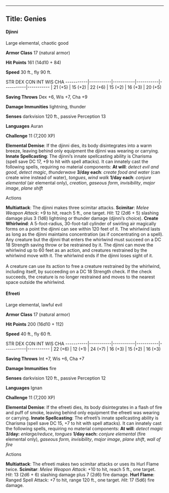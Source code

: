 -------------------------
Title: Genies
-------------------------


#### Djinni

Large elemental, chaotic good

**Armor Class** 17 (natural armor)

**Hit Points** 161 (14d10 + 84)

**Speed** 30 ft., fly 90 ft.

  STR         DEX         CON         INT         WIS         CHA
  -----------|-----------|-----------|-----------|-----------|-----------
  | 21 (+5)   | 15 (+2)   | 22 (+6)   | 15 (+2)   | 16 (+3)   | 20 (+5)

**Saving Throws** Dex +6, Wis +7, Cha +9

**Damage Immunities** lightning, thunder

**Senses** darkvision 120 ft., passive Perception 13

**Languages** Auran

**Challenge** 11 (7,200 XP)


**Elemental Demise**: If the djinni dies, its body disintegrates into a
warm breeze, leaving behind only equipment the djinni was wearing or
carrying.
**Innate Spellcasting**: The djinni’s innate spellcasting ability is
Charisma (spell save DC 17, +9 to hit with spell attacks). It can
innately cast the following spells, requiring no material components:
**At will**: *detect evil and good*, *detect magic*, *thunderwave*
**3/day each**: *create food and water* (can create wine instead of
    water), *tongues*, *wind walk*
**1/day each**: *conjure elemental* (air elemental only),
    *creation*, *gaseous form*, *invisibility*, *major image*, *plane
    shift*


Actions

**Multiattack**: The djinni makes three scimitar attacks.
**Scimitar**: *Melee Weapon Attack*: +9 to hit, reach 5 ft.,
    one target. *Hit*: 12 (2d6 + 5) slashing damage plus 3 (1d6)
    lightning or thunder damage (djinni’s choice).
**Create Whirlwind**: A 5-foot-radius, 30-foot-tall cylinder of
    swirling air magically forms on a point the djinni can see within
    120 feet of it. The whirlwind lasts as long as the djinni maintains
    concentration (as if concentrating on a spell). Any creature but the
    djinni that enters the whirlwind must succeed on a DC 18 Strength
    saving throw or be restrained by it. The djinni can move the
    whirlwind up to 60 feet as an action, and creatures restrained by
    the whirlwind move with it. The whirlwind ends if the djinni loses
    sight of it.\
    \
    A creature can use its action to free a creature restrained by the
    whirlwind, including itself, by succeeding on a DC 18
    Strength check. If the check succeeds, the creature is no longer
    restrained and moves to the nearest space outside the whirlwind.

#### Efreeti

Large elemental, lawful evil

**Armor Class** 17 (natural armor)

**Hit Points** 200 (16d10 + 112)

**Speed** 40 ft., fly 60 ft.

  STR         DEX         CON         INT         WIS         CHA
  -----------|-----------|-----------|-----------|-----------|-----------
  | 22 (+6)   | 12 (+1)   | 24 (+7)   | 16 (+3)   | 15 (+2)   | 16 (+3)

**Saving Throws** Int +7, Wis +6, Cha +7

**Damage Immunities** fire

**Senses** darkvision 120 ft., passive Perception 12

**Languages** Ignan

**Challenge** 11 (7,200 XP)


**Elemental Demise**: If the efreeti dies, its body disintegrates in a
flash of fire and puff of smoke, leaving behind only equipment the
efreeti was wearing or carrying.
**Innate Spellcasting**: The efreeti’s innate spellcasting ability is
Charisma (spell save DC 15, +7 to hit with spell attacks). It can
innately cast the following spells, requiring no material components:
**At will**: *detect magic*
**3/day:** *enlarge/reduce*, *tongues*
**1/day each:** *conjure elemental* (fire elemental only), *gaseous
    form, invisibility*, *major image*, *plane shift*, *wall of fire*


Actions

**Multiattack**: The efreeti makes two scimitar attacks or uses its
    Hurl Flame twice.
**Scimitar**: *Melee Weapon Attack*: +10 to hit, reach 5 ft.,
    one target. *Hit*: 13 (2d6 + 6) slashing damage plus 7 (2d6)
    fire damage.
**Hurl Flame**: Ranged Spell Attack: +7 to hit, range 120 ft.,
    one target. *Hit*: 17 (5d6) fire damage.

